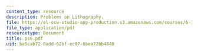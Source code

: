 ```yaml
---
content_type: resource
description: Problems on Lithography.
file: https://ol-ocw-studio-app-production.s3.amazonaws.com/courses/6-152j-micro-nano-processing-technology-fall-2005/ba5cab720add62bfec976bea72bb4840_ps6.pdf
file_type: application/pdf
resourcetype: Document
title: ps6.pdf
uid: ba5cab72-0add-62bf-ec97-6bea72bb4840
---
```

